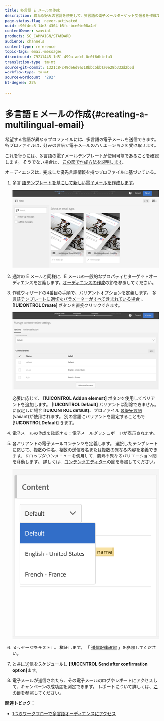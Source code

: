 ```yaml
---
title: 多言語 E メールの作成
description: 異なる好みの言語を使用して、多言語の電子メールターゲット受信者を作成するには、次の手順に従います。
page-status-flag: never-activated
uuid: e90f4ec8-14e3-4304-b5fc-bce0ba08a4ef
contentOwner: sauviat
products: SG_CAMPAIGN/STANDARD
audience: channels
content-type: reference
topic-tags: email-messages
discoiquuid: 79231445-1d51-499a-adcf-0c0f6db1cfa3
translation-type: tm+mt
source-git-commit: 1321c84c49de6d9a318bbc5bb8a0e28b332d2b5d
workflow-type: tm+mt
source-wordcount: '292'
ht-degree: 25%

---
```



# 多言語 E メールの作成{#creating-a-multilingual-email}

希望する言語が異なるプロファイルには、多言語の電子メールを送信できます。各プロファイルは、好みの言語で電子メールのバリエーションを受け取ります。

これを行うには、多言語の電子メールテンプレートが使用可能であることを確認します。 そうでない場合は、 [この節で作成方法を説明します](../../channels/using/multilingual-messages-template.md)。

オーディエンスは、完成した優先言語情報を持つプロファイルに基づいている。

1. 多言 [語テンプレートを基にして新しい電子メールを作成します](../../channels/using/multilingual-messages-template.md)。

   ![](assets/multi_create1.png)

1. 通常の E メールと同様に、E メールの一般的なプロパティとターゲットオーディエンスを定義します。[オーディエンスの作成](../../audiences/using/creating-audiences.md)の節を参照してください。
1. 作成ウィザードの4番目の手順で、バリアントオプションを定義します。 多 [言語テンプレートに適切なパラメーターがすべて含まれている場合](../../channels/using/multilingual-messages-template.md) 、 **[!UICONTROL Create]** ボタンを直接クリックできます。

   ![](assets/multi_create4.png)

   必要に応じて、 **[!UICONTROL Add an element]** ボタンを使用してバリアントを追加します。 **[!UICONTROL Default]** バリアントは削除できません。 に設定した場合 **[!UICONTROL default]**、プロファイル [の優先言語](../../audiences/using/creating-profiles.md) (variant)が使用されます。 別の言語にバリアントを設定することもで **[!UICONTROL Default]** きます。

1. 電子メールの作成を確認する：電子メールダッシュボードが表示されます。
1. 各バリアントの電子メールコンテンツを定義します。 選択したテンプレートに応じて、複数の件名、複数の送信者名または複数の異なる内容を定義できます。ドロップダウンメニューを使用して、要素の異なるバリエーション間を移動します。 詳しくは、[コンテンツエディター](../../designing/using/designing-content-in-adobe-campaign.md)の節を参照してください。

   ![](assets/multi_selectcontent.png)

1. メッセージをテストし、検証します。 「 [送信配達確認](../../sending/using/sending-proofs.md) 」を参照してください。
1. と共に送信をスケジュールし **[!UICONTROL Send after confirmation option]**&#x200B;ます。
1. 電子メールが送信されたら、その電子メールのログやレポートにアクセスして、キャンペーンの成功度を測定できます。 レポートについて詳しくは、[この節](../../reporting/using/about-dynamic-reports.md)を参照してください。

**関連トピック：**

* [1つのワークフローで多言語オーディエンスにアクセス](https://helpx.adobe.com/jp/campaign/kb/simplify-campaign-management.html#Engageyourcustomersateverystep)
